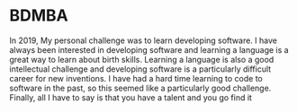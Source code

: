 # BDMBA
In 2019, My personal challenge was to learn developing software. I have always been interested in developing software and learning a language is a great way to learn about birth skills. Learning a language is also a good intellectual challenge and developing software is a particularly difficult career for new inventions. I have had a hard time learning to code to software in the past, so this seemed like a particularly good challenge. Finally, all I have to say is that you have a talent and you go find it
